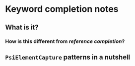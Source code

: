 # Keyword completion notes

## What is it?

### How is this different from *reference completion*?

## `PsiElementCapture` patterns in a nutshell
